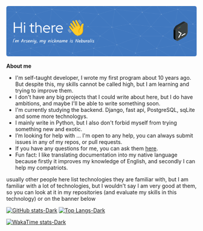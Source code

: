 <!-- Copy from Neburalis/readme.md-->

<p align="center"><a href="https://github.com/Neburalis"><img src="./images/github-header-image.png" /></a></p>

__About me__
- I'm self-taught developer, I wrote my first program about 10 years ago. But despite this, my skills cannot be called high, but I am learning and trying to improve them.
- I don't have any big projects that I could write about here, but I do have ambitions, and maybe I'll be able to write something soon.
- I'm currently studying the backend. Django, fast api, PostgreSQL, sqLite and some more technologys.
- I mainly write in Python, but I also don't forbid myself from trying something new and exotic.
- I’m looking for help with ... I'm open to any help, you can always submit issues in any of my repos, or pull requests.
- If you have any questions for me, you can ask them [here](https://github.com/Neburalis/Neburalis/issues).
- Fun fact: I like translating documentation into my native language because firstly it improves my knowledge of English, and secondly I can help my compatriots.

usually other people here list technologies they are familiar with, but I am familiar with a lot of technologies, but I wouldn't say I am very good at them, so you can look at it in my repositories (and evaluate my skills in this technology) or on the banner below

[![GitHub stats-Dark](https://github-readme-stats.vercel.app/api?username=Neburalis&show_icons=true&theme=dark#gh-dark-mode-only)](https://github.com/Neburalis#gh-dark-mode-only)
[![Top Langs-Dark](https://github-readme-stats.vercel.app/api/top-langs/?username=Neburalis&layout=compact&exclude_repo=pumpkin&langs_count=8&theme=dark#gh-dark-mode-only)](https://github.com/Neburalis#gh-dark-mode-only)

[![WakaTime stats-Dark](https://github-readme-stats.vercel.app/api/wakatime?username=Neburalis\&layout=compact&theme=dark#gh-dark-mode-only)](https://github.com/Neburalis#gh-dark-mode-only)

